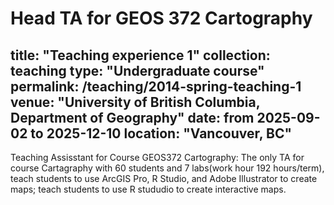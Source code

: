 
Head TA for GEOS 372 Cartography
===


title: "Teaching experience 1"
collection: teaching
type: "Undergraduate course"
permalink: /teaching/2014-spring-teaching-1
venue: "University of British Columbia, Department of Geography"
date: from 2025-09-02 to 2025-12-10
location: "Vancouver, BC"
---
Teaching Assisstant for Course GEOS372 Cartography: The only TA for course Cartagraphy with 60 students and 7 labs(work hour 192 hours/term), teach students to use ArcGIS Pro, R Studio, and Adobe Illustrator to create maps; teach students to use R stududio to create interactive maps.




